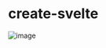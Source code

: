 # create-svelte
![image](https://github.com/chingu-voyages/v44-tier3-team-36/assets/34188635/3beb9343-943e-413a-aa31-a4a3aa0d09bc)
